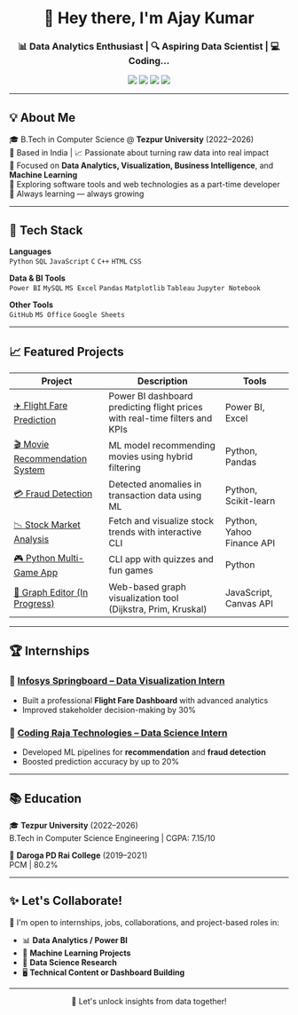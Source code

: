 <h1 align="center">👋 Hey there, I'm Ajay Kumar</h1>
<h3 align="center">📊 Data Analytics Enthusiast | 🔍 Aspiring Data Scientist | 💻 Coding... </h3>

<p align="center">
  <a href="mailto:ajaykumar81536@gmail.com"><img src="https://img.shields.io/badge/Email-ajaykumar81536@gmail.com-red?style=flat-square&logo=gmail"></a>
  <a href="https://www.linkedin.com/in/ajay-kumar-657888268/"><img src="https://img.shields.io/badge/LinkedIn-ajay--kumar-blue?style=flat-square&logo=linkedin"></a>
  <a href="https://github.com/ajaykumar81536"><img src="https://img.shields.io/badge/GitHub-ajaykumar81536-black?style=flat-square&logo=github"></a>
  <a href="https://drive.google.com/file/d/1qtqEgvouQ-IOlRut4ICSSV2i6hOScN2h/view?usp=sharing"><img src="https://img.shields.io/badge/Resume-View-green?style=flat-square&logo=googledrive"></a>
</p>

---

## 💡 About Me

🎓 B.Tech in Computer Science @ **Tezpur University** (2022–2026)  
📍 Based in India | 📈 Passionate about turning raw data into real impact  
💼 Focused on **Data Analytics, Visualization, Business Intelligence**, and **Machine Learning**  
🔧 Exploring software tools and web technologies as a part-time developer  
🧠 Always learning — always growing

---

## 🧠 Tech Stack

**Languages**  
`Python` `SQL` `JavaScript` `C` `C++` `HTML` `CSS`

**Data & BI Tools**  
`Power BI` `MySQL` `MS Excel` `Pandas` `Matplotlib` `Tableau` `Jupyter Notebook`

**Other Tools**  
`GitHub` `MS Office` `Google Sheets`

---

## 📈 Featured Projects

| Project | Description | Tools |
|--------|-------------|-------|
| [✈️ Flight Fare Prediction](https://github.com/ajaykumar81536/Infosys-Internship) | Power BI dashboard predicting flight prices with real-time filters and KPIs | Power BI, Excel |
| [🎬 Movie Recommendation System](https://github.com/ajaykumar81536/Coding-Raja-Technology-Internship/tree/main/MOVIE_RECMD_SYS_PROJECT) | ML model recommending movies using hybrid filtering | Python, Pandas |
| [💳 Fraud Detection](https://github.com/ajaykumar81536/Coding-Raja-Technology-Internship/tree/main/Fraud_Detection_inTransaction) | Detected anomalies in transaction data using ML | Python, Scikit-learn |
| [📉 Stock Market Analysis](https://github.com/ajaykumar81536/Project1/blob/main/PYTHON/PROJECT/Stock_Market_Analysis.py) | Fetch and visualize stock trends with interactive CLI | Python, Yahoo Finance API |
| [🎮 Python Multi-Game App](https://github.com/ajaykumar81536/Project1/blob/main/PYTHON/PROJECT/Multi_game1.py) | CLI app with quizzes and fun games | Python |
| [🧠 Graph Editor (In Progress)](https://github.com/ajaykumar81536) | Web-based graph visualization tool (Dijkstra, Prim, Kruskal) | JavaScript, Canvas API |

---

## 🏆 Internships

### 🔹 [Infosys Springboard – Data Visualization Intern](https://github.com/ajaykumar81536/Infosys-Internship)
- Built a professional **Flight Fare Dashboard** with advanced analytics
- Improved stakeholder decision-making by 30%

### 🔹 [Coding Raja Technologies – Data Science Intern](https://github.com/ajaykumar81536/Coding-Raja-Technology-Internship)
- Developed ML pipelines for **recommendation** and **fraud detection**
- Boosted prediction accuracy by up to 20%

---

## 📚 Education

🎓 **Tezpur University** (2022–2026)  
B.Tech in Computer Science Engineering | CGPA: 7.15/10

🏫 **Daroga PD Rai College** (2019–2021)  
PCM | 80.2%

---

## ✨ Let's Collaborate!

💬 I'm open to internships, jobs, collaborations, and project-based roles in:  
- 📊 **Data Analytics / Power BI**
- 🤖 **Machine Learning Projects**
- 🧪 **Data Science Research**
- 🖥️ **Technical Content or Dashboard Building**

---

<p align="center">
  🚀 Let's unlock insights from data together!
</p>
